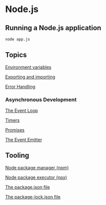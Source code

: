 # Node.js

## Running a Node.js application
```Bash
node app.js
```

## Topics
[Environment variables](env-var.md)

[Exporting and importing](export.md)

[Error Handling](error-handling.md)

### Asynchronous Development

[The Event Loop](event-loop.md)

[Timers](timers.md)

[Promises](promises.md)

[The Event Emitter](event-emitter.md)


## Tooling
[Node package manager (npm)](npm.md)

[Node package executor (npx)](npx.md)

[The package.json file](package-json.md)

[The package-lock.json file](package-lock-json.md)
